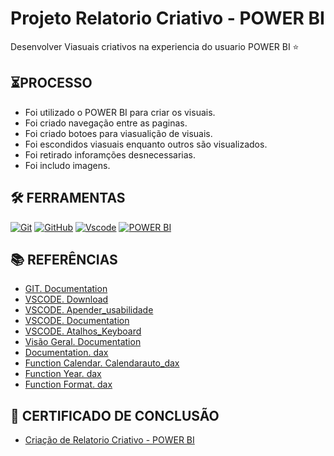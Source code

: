 # Projeto Relatorio Criativo - POWER BI
Desenvolver Viasuais criativos na experiencia do usuario POWER BI ⭐

## ⏳PROCESSO

- Foi utilizado o POWER BI para criar os visuais.
- Foi criado navegação entre as paginas.
- Foi criado botoes para viasualição de visuais.
- Foi escondidos viasuais enquanto outros são visualizados.
- Foi retirado inforamções desnecessarias.
- Foi includo imagens.


## 🛠️ FERRAMENTAS

[![Git](https://img.shields.io/badge/Git-000?style=for-the-badge&logo=git&logoColor=E94D5F)](https://git-scm.com/doc) 
[![GitHub](https://img.shields.io/badge/GitHub-000?style=for-the-badge&logo=github&logoColor=write)](https://docs.github.com/)
[![Vscode](https://img.shields.io/badge/Vscode-000?style=for-the-badge&logo=visual-studio-code&logoColor=blue)](https://code.visualstudio.com/)
[![POWER BI](https://img.shields.io/badge/POWER%20BI%20-%20%23000000?style=for-the-badge&logo=POWER%20BI&logoColor=Balck&labelColor=Black)](https://www.microsoft.com/pt-br/power-platform/products/power-bi)


## 📚 REFERÊNCIAS

- [GIT. Documentation](https://git-scm.com/doc)
- [VSCODE. Download](https://code.visualstudio.com/)
- [VSCODE. Apender_usabilidade](https://code.visualstudio.com/learn)
- [VSCODE. Documentation](https://code.visualstudio.com/docs)
- [VSCODE. Atalhos_Keyboard](https://code.visualstudio.com/shortcuts/keyboard-shortcuts-windows.pdf)
- [Visão Geral. Documentation](https://learn.microsoft.com/pt-br/power-bi/guidance/star-schema)
- [Documentation. dax](https://learn.microsoft.com/en-us/dax/)
- [Function Calendar. Calendarauto_dax](https://learn.microsoft.com/en-us/dax/calendarauto-function-dax)
- [Function Year. dax](https://learn.microsoft.com/en-us/dax/year-function-dax)
- [Function Format. dax](https://learn.microsoft.com/en-us/dax/format-function-dax)


## 📃 CERTIFICADO DE CONCLUSÃO
- [Criação de Relatorio Criativo - POWER BI](https://github.com/Car-Lopes/Projeto_DIO_PowerBI/tree/master/Projeto_1_Relatorio_Criativo/Certificado)
